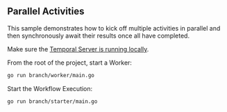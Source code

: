 ## Parallel Activities

This sample demonstrates how to kick off multiple activities in parallel and
then synchronously await their results once all have completed.

<!-- @@@SNIPSTART samples-go-branch-readme -->
Make sure the [Temporal Server is running locally](https://learn.temporal.io/getting_started/go/dev_environment/#set-up-a-local-temporal-service-for-development-with-temporal-cli).

From the root of the project, start a Worker:

```bash
go run branch/worker/main.go
```

Start the Workflow Execution:

```bash
go run branch/starter/main.go
```
<!-- @@@SNIPEND -->
